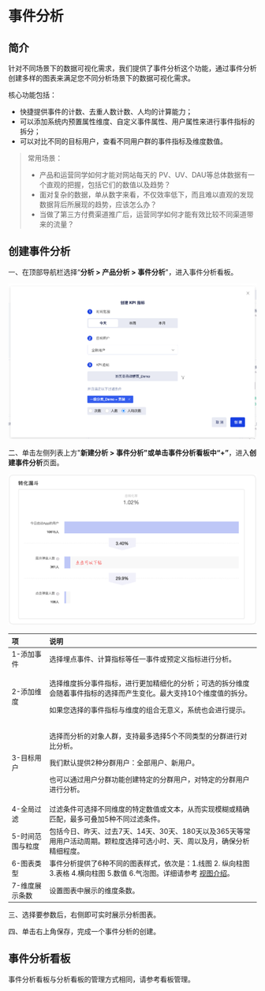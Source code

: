 # 事件分析

## 简介

针对不同场景下的数据可视化需求，我们提供了事件分析这个功能，通过事件分析创建多样的图表来满足您不同分析场景下的数据可视化需求。

核心功能包括：

* 快捷提供事件的计数、去重人数计数、人均的计算能力；
* 可以添加系统内预置属性维度、自定义事件属性、用户属性来进行事件指标的拆分；
* 可以对比不同的目标用户，查看不同用户群的事件指标及维度数值。

> 常用场景：
>
> * 产品和运营同学如何才能对网站每天的 PV、UV、DAU等总体数据有一个直观的把握，包括它们的数值以及趋势？
> * 面对复杂的数据，单从数字来看，不仅效率低下，而且难以直观的发现数据背后所展现的趋势，应该怎么办？
> * 当做了第三方付费渠道推广后，运营同学如何才能有效比较不同渠道带来的流量？

## 创建事件分析

一、在顶部导航栏选择“**分析 &gt; 产品分析 &gt; 事件分析**"，进入事件分析看板。

![&#x4E8B;&#x4EF6;&#x5206;&#x6790;&#x770B;&#x677F;](../../.gitbook/assets/image%20%2893%29.png)

二、单击左侧列表上方"**新建分析 &gt; 事件分析"**或单击事件分析看板中“**+”**，进入**创建事件分析**页面。

![&#x521B;&#x5EFA;&#x4E8B;&#x4EF6;&#x5206;&#x6790;&#x9875;&#x9762;](../../.gitbook/assets/image%20%2845%29.png)

<table>
  <thead>
    <tr>
      <th style="text-align:left">&#x9879;</th>
      <th style="text-align:left">&#x8BF4;&#x660E;</th>
    </tr>
  </thead>
  <tbody>
    <tr>
      <td style="text-align:left">1-&#x6DFB;&#x52A0;&#x4E8B;&#x4EF6;</td>
      <td style="text-align:left">&#x9009;&#x62E9;&#x57CB;&#x70B9;&#x4E8B;&#x4EF6;&#x3001;&#x8BA1;&#x7B97;&#x6307;&#x6807;&#x7B49;&#x4EFB;&#x4E00;&#x4E8B;&#x4EF6;&#x6216;&#x9884;&#x5B9A;&#x4E49;&#x6307;&#x6807;&#x8FDB;&#x884C;&#x5206;&#x6790;&#x3002;</td>
    </tr>
    <tr>
      <td style="text-align:left">2-&#x6DFB;&#x52A0;&#x7EF4;&#x5EA6;</td>
      <td style="text-align:left">
        <p>&#x9009;&#x62E9;&#x7EF4;&#x5EA6;&#x62C6;&#x5206;&#x4E8B;&#x4EF6;&#x6307;&#x6807;&#xFF0C;&#x8FDB;&#x884C;&#x66F4;&#x52A0;&#x7CBE;&#x7EC6;&#x5316;&#x7684;&#x5206;&#x6790;&#xFF1B;&#x53EF;&#x9009;&#x7684;&#x62C6;&#x5206;&#x7EF4;&#x5EA6;&#x4F1A;&#x968F;&#x7740;&#x4E8B;&#x4EF6;&#x6307;&#x6807;&#x7684;&#x9009;&#x62E9;&#x800C;&#x4EA7;&#x751F;&#x53D8;&#x5316;&#x3002;&#x6700;&#x5927;&#x652F;&#x6301;10&#x4E2A;&#x7EF4;&#x5EA6;&#x503C;&#x7684;&#x62C6;&#x5206;&#x3002;</p>
        <p>&#x5982;&#x679C;&#x60A8;&#x9009;&#x62E9;&#x7684;&#x4E8B;&#x4EF6;&#x6307;&#x6807;&#x4E0E;&#x7EF4;&#x5EA6;&#x7684;&#x7EC4;&#x5408;&#x65E0;&#x610F;&#x4E49;&#xFF0C;&#x7CFB;&#x7EDF;&#x4E5F;&#x4F1A;&#x8FDB;&#x884C;&#x63D0;&#x793A;&#x3002;</p>
      </td>
    </tr>
    <tr>
      <td style="text-align:left">3-&#x76EE;&#x6807;&#x7528;&#x6237;</td>
      <td style="text-align:left">
        <p>&#x9009;&#x62E9;&#x800C;&#x5206;&#x6790;&#x7684;&#x5BF9;&#x8C61;&#x4EBA;&#x7FA4;&#xFF0C;&#x652F;&#x6301;&#x6700;&#x591A;&#x9009;&#x62E9;5&#x4E2A;&#x4E0D;&#x540C;&#x7C7B;&#x578B;&#x7684;&#x5206;&#x7FA4;&#x8FDB;&#x884C;&#x5BF9;&#x6BD4;&#x5206;&#x6790;&#x3002;</p>
        <p>&#x6211;&#x4EEC;&#x9ED8;&#x8BA4;&#x63D0;&#x4F9B;2&#x79CD;&#x5206;&#x7FA4;&#x7528;&#x6237;&#xFF1A;&#x5168;&#x90E8;&#x7528;&#x6237;&#x3001;&#x65B0;&#x7528;&#x6237;&#x3002;</p>
        <p>&#x4E5F;&#x53EF;&#x4EE5;&#x901A;&#x8FC7;&#x7528;&#x6237;&#x5206;&#x7FA4;&#x529F;&#x80FD;&#x521B;&#x5EFA;&#x7279;&#x5B9A;&#x7684;&#x5206;&#x7FA4;&#x7528;&#x6237;&#xFF0C;&#x5BF9;&#x7279;&#x5B9A;&#x7684;&#x5206;&#x7FA4;&#x7528;&#x6237;&#x8FDB;&#x884C;&#x5206;&#x6790;&#x3002;</p>
      </td>
    </tr>
    <tr>
      <td style="text-align:left">4-&#x5168;&#x5C40;&#x8FC7;&#x6EE4;</td>
      <td style="text-align:left">&#x8FC7;&#x6EE4;&#x6761;&#x4EF6;&#x53EF;&#x9009;&#x62E9;&#x4E0D;&#x540C;&#x7EF4;&#x5EA6;&#x7684;&#x7279;&#x5B9A;&#x6570;&#x503C;&#x6216;&#x6587;&#x672C;&#xFF0C;&#x4ECE;&#x800C;&#x5B9E;&#x73B0;&#x6A21;&#x7CCA;&#x6216;&#x7CBE;&#x786E;&#x5339;&#x914D;&#xFF0C;&#x6700;&#x591A;&#x53EF;&#x53E0;&#x52A0;5&#x79CD;&#x4E0D;&#x540C;&#x8FC7;&#x6EE4;&#x6761;&#x4EF6;&#x3002;</td>
    </tr>
    <tr>
      <td style="text-align:left">5-&#x65F6;&#x95F4;&#x8303;&#x56F4;&#x4E0E;&#x7C92;&#x5EA6;</td>
      <td style="text-align:left">&#x5305;&#x62EC;&#x4ECA;&#x65E5;&#x3001;&#x6628;&#x5929;&#x3001;&#x8FC7;&#x53BB;7&#x5929;&#x3001;14&#x5929;&#x3001;30&#x5929;&#x3001;180&#x5929;&#x4EE5;&#x53CA;365&#x5929;&#x7B49;&#x5E38;&#x7528;&#x7528;&#x6237;&#x6D3B;&#x52A8;&#x5468;&#x671F;&#x3002;&#x9897;&#x7C92;&#x5EA6;&#x9009;&#x62E9;&#x53EF;&#x9009;&#x5C0F;&#x65F6;&#x3001;&#x5929;&#x3001;&#x5468;&#x4EE5;&#x53CA;&#x6708;&#xFF0C;&#x786E;&#x4FDD;&#x5206;&#x6790;&#x7CBE;&#x7EC6;&#x7A0B;&#x5EA6;&#x3002;</td>
    </tr>
    <tr>
      <td style="text-align:left">6-&#x56FE;&#x8868;&#x7C7B;&#x578B;</td>
      <td style="text-align:left">&#x4E8B;&#x4EF6;&#x5206;&#x6790;&#x63D0;&#x4F9B;&#x4E86;6&#x79CD;&#x4E0D;&#x540C;&#x7684;&#x56FE;&#x8868;&#x6837;&#x5F0F;&#xFF0C;&#x4F9D;&#x6B21;&#x662F;&#xFF1A;1.&#x7EBF;&#x56FE;
        2. &#x7EB5;&#x5411;&#x67F1;&#x56FE; 3.&#x8868;&#x683C; 4.&#x6A2A;&#x5411;&#x67F1;&#x56FE;
        5.&#x6570;&#x503C; 6.&#x6C14;&#x6CE1;&#x56FE;&#x3002;&#x8BE6;&#x7EC6;&#x8BF7;&#x53C2;&#x8003;
        <a
        href="../../introduction/view.md">&#x89C6;&#x56FE;&#x4ECB;&#x7ECD;</a>&#x3002;</td>
    </tr>
    <tr>
      <td style="text-align:left">7-&#x7EF4;&#x5EA6;&#x5C55;&#x793A;&#x6761;&#x6570;</td>
      <td style="text-align:left">&#x8BBE;&#x7F6E;&#x56FE;&#x8868;&#x4E2D;&#x5C55;&#x793A;&#x7684;&#x7EF4;&#x5EA6;&#x6761;&#x6570;&#x3002;</td>
    </tr>
  </tbody>
</table>三、选择要参数后，右侧即可实时展示分析图表。

四、单击右上角保存，完成一个事件分析的创建。

## 事件分析看板

事件分析看板与分析看板的管理方式相同，请参考看板管理。

